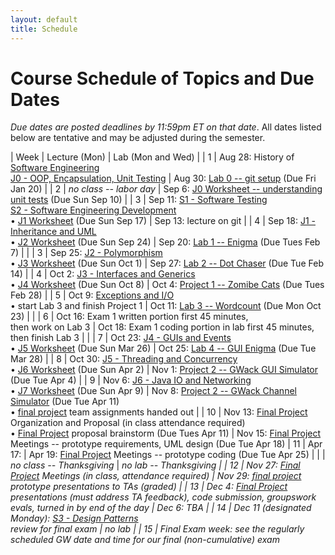 ```yaml
---
layout: default
title: Schedule
---
```


# Course Schedule of Topics and Due Dates

*Due dates are posted deadlines by 11:59pm ET on that date*. All dates listed below are tentative and may be adjusted during the semester.



| Week | Lecture (Mon)                                                                                                            | Lab (Mon and Wed)                                                                                                                    |
| 1    | Aug 28: History of <a href="https://dl.acm.org/doi/pdf/10.1145/1134285.1134288">Software Engineering</a><br>[J0 - OOP, Encapsulation, Unit Testing](j/0)                                    | Aug 30: [Lab 0 -- git setup](lab/0) (Due Fri Jan 20) |
| 2    |      <i>no class -- labor day</i>           | Sep 6: [J0 Worksheet -- understanding unit tests](worksheet/j0) (Due Sun Sep 10)  |
| 3    | Sep 11: [S1 - Software Testing](j/software_testing)<br> [S2 - Software Engineering Development](j/software_engineering)<br>&bull; [J1 Worksheet](worksheet/j1) (Due Sun Sep 17)  | Sep 13: lecture on git         |
| 4    | Sep 18: [J1 - Inheritance and UML](j/1) <br>&bull; [J2 Worksheet](worksheet/j2) (Due Sun Sep 24)             | Sep 20: [Lab 1 -- Enigma](lab/1) (Due Tues Feb 7)                                                                                 |                                                                        |
| 3    | Sep 25: [J2 - Polymorphism](j/2) <br>&bull; [J3 Worksheet](worksheet/j3) (Due Sun Oct 1)    | Sep 27: [Lab 2 -- Dot Chaser](lab/2) (Due Tue Feb 14)                                                                            |
| 4    | Oct 2: [J3 - Interfaces and Generics](j/3) <br>&bull; [J4 Worksheet](worksheet/j4) (Due Sun Oct 8)  | Oct 4: [Project 1 -- Zomibe Cats](project/1) (Due Tues Feb 28)                                                                          |
| 5    | Oct 9: [Exceptions and I/O](j/exceptions)  <br>&bull; start Lab 3 and finish Project 1                                                   | Oct 11: [Lab 3 -- Wordcount](lab/3) (Due Mon Oct 23) |                                                              |
| 6    | Oct 16: Exam 1 written portion first 45 minutes,<br> then work on Lab 3 | Oct 18: Exam 1 coding portion in lab first 45 minutes, then finish Lab 3                                                                                                  |                                                                  |
| 7    | Oct 23: [J4 - GUIs and Events](j/4) <br>&bull; [J5 Worksheet](worksheet/j5) (Due Sun Mar 26)                                 | Oct 25: [Lab 4 -- GUI Enigma](lab/4) (Due Tue Mar 28)                                                                             |
| 8   | Oct 30: [J5 - Threading and Concurrency](j/5) <br>&bull; [J6 Worksheet](worksheet/j6) (Due Sun Apr 2)                      | Nov 1: [Project 2 -- GWack GUI Simulator](project/2) (Due Tue Apr 4)    |
| 9   | Nov 6: [J6 - Java IO and Networking](j/6) <br>&bull; [J7 Worksheet](worksheet/j7)  (Due Sun Apr 9)                             | Nov 8: [Project 2 -- GWack Channel Simulator](project/2) (Due Tue Apr 11) <br>&bull; [final project](project/3) team assignments handed out                                                             |
| 10   | Nov 13: [Final Project](project/3) Organization and Proposal (in class attendance required) <br>&bull; [Final Project](project/3) proposal brainstorm  (Due Tues Apr 11)                        | Nov 15: [Final Project](project/3) Meetings -- prototype requirements, UML design (Due Tue Apr 18)
| 11   | Apr 17:             | Apr 19: [Final Project](project/3) Meetings -- prototype coding (Due Tue Apr 25)                                                                    |
|      | <i>no class -- Thanksgiving</i> | <i>no lab -- Thanksgiving |
| 12   | Nov 27:  [Final Project](project/3) Meetings (in class, attendance required)                                                                                         |  Nov 29: [final project](project/3) prototype presentations to TAs (graded)                                                                                                                         | 
| 13   | Dec 4:  [Final Project](project/3) presentations (must address TA feedback), code submission, groupswork evals, turned in by end of the day                                                             | Dec 6: TBA                                                                                                                             |
|  14  | Dec 11 (designated Monday): [S3 - Design Patterns](j/design) <br> review for final exam                                                                          | <i>no lab</i>                                                                                                                             |
|  15  | Final Exam week:  see the regularly scheduled GW date and time for our final (non-cumulative) exam   








